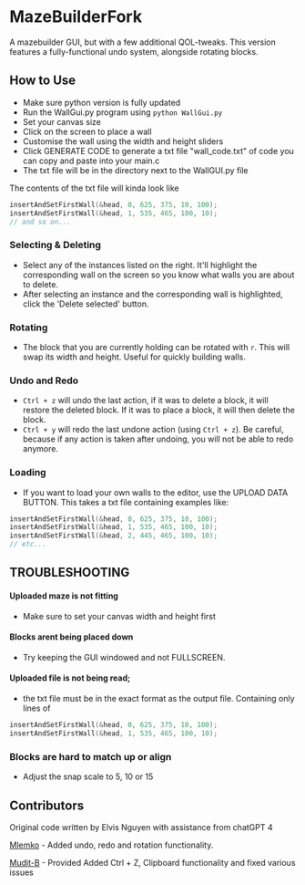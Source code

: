 # MazeBuilderFork
A mazebuilder GUI, but with a few additional QOL-tweaks. This version features a fully-functional undo system, alongside rotating blocks.

## How to Use
- Make sure python version is fully updated
- Run the WallGui.py program using `python WallGui.py`
- Set your canvas size
- Click on the screen to place a wall
- Customise the wall using the width and height sliders
- Click GENERATE CODE to generate a txt file "wall_code.txt" of code you can copy and paste into your main.c
- The txt file will be in the directory next to the WallGUI.py file

The contents of the txt file will kinda look like 
```C
insertAndSetFirstWall(&head, 0, 625, 375, 10, 100);
insertAndSetFirstWall(&head, 1, 535, 465, 100, 10);
// and so on...
```

### Selecting & Deleting
- Select any of the instances listed on the right. It'll highlight the corresponding wall on the screen so you know what walls you are about to delete. 
- After selecting an instance and the corresponding wall is highlighted, click the 'Delete selected' button.

### Rotating
- The block that you are currently holding can be rotated with `r`. This will swap its width and height. Useful for quickly building walls.

### Undo and Redo
- `Ctrl + z` will undo the last action, if it was to delete a block, it will restore the deleted block. If it was to place a block, it will then delete the block.
- `Ctrl + y` will redo the last undone action (using `Ctrl + z`). Be careful, because if any action is taken after undoing, you will not be able to redo anymore.

### Loading
- If you want to load your own walls to the editor, use the UPLOAD DATA BUTTON. This takes a txt file containing examples like:
```C
insertAndSetFirstWall(&head, 0, 625, 375, 10, 100);
insertAndSetFirstWall(&head, 1, 535, 465, 100, 10);
insertAndSetFirstWall(&head, 2, 445, 465, 100, 10);
// etc...
```
## TROUBLESHOOTING

#### Uploaded maze is not fitting 
- Make sure to set your canvas width and height first 

#### Blocks arent being placed down 
- Try keeping the GUI windowed and not FULLSCREEN. 

#### Uploaded file is not being read; 
- the txt file must be in the exact format as the output file. Containing only lines of
```C
insertAndSetFirstWall(&head, 0, 625, 375, 10, 100);
insertAndSetFirstWall(&head, 1, 535, 465, 100, 10);
```

### Blocks are hard to match up or align
- Adjust the snap scale to 5, 10 or 15

## Contributors
Original code written by Elvis Nguyen with assistance from chatGPT 4


[Mlemko](https://github.com/mlemko) - Added undo, redo and rotation functionality.


[Mudit-B](https://github.com/Mudit-B) - Provided Added Ctrl + Z, Clipboard functionality and fixed various issues

